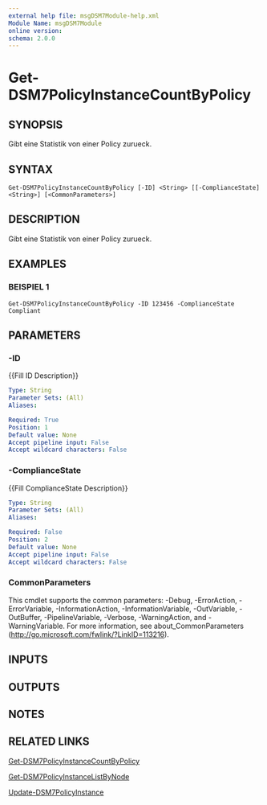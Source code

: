 ```yaml
---
external help file: msgDSM7Module-help.xml
Module Name: msgDSM7Module
online version:
schema: 2.0.0
---
```


# Get-DSM7PolicyInstanceCountByPolicy

## SYNOPSIS
Gibt eine Statistik von einer Policy zurueck.

## SYNTAX

```
Get-DSM7PolicyInstanceCountByPolicy [-ID] <String> [[-ComplianceState] <String>] [<CommonParameters>]
```

## DESCRIPTION
Gibt eine Statistik von einer Policy zurueck.

## EXAMPLES

### BEISPIEL 1
```
Get-DSM7PolicyInstanceCountByPolicy -ID 123456 -ComplianceState Compliant
```

## PARAMETERS

### -ID
{{Fill ID Description}}

```yaml
Type: String
Parameter Sets: (All)
Aliases:

Required: True
Position: 1
Default value: None
Accept pipeline input: False
Accept wildcard characters: False
```

### -ComplianceState
{{Fill ComplianceState Description}}

```yaml
Type: String
Parameter Sets: (All)
Aliases:

Required: False
Position: 2
Default value: None
Accept pipeline input: False
Accept wildcard characters: False
```

### CommonParameters
This cmdlet supports the common parameters: -Debug, -ErrorAction, -ErrorVariable, -InformationAction, -InformationVariable, -OutVariable, -OutBuffer, -PipelineVariable, -Verbose, -WarningAction, and -WarningVariable.
For more information, see about_CommonParameters (http://go.microsoft.com/fwlink/?LinkID=113216).

## INPUTS

## OUTPUTS

## NOTES

## RELATED LINKS

[Get-DSM7PolicyInstanceCountByPolicy]()

[Get-DSM7PolicyInstanceListByNode]()

[Update-DSM7PolicyInstance]()

